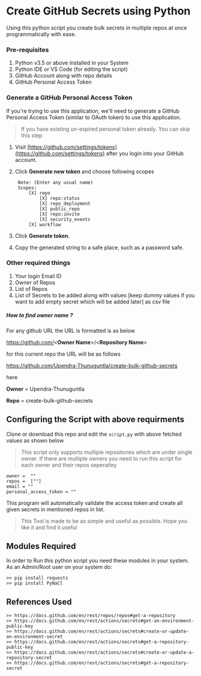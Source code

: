 # Create GitHub Secrets using Python

Using this python script you create bulk secrets in multiple repos at once programmatically with ease.

### Pre-requisites
1. Python v3.5 or above installed in your System
2. Python IDE or VS Code (for editing the script)
3. GitHub Account along with repo details
4. GitHub Personal Access Token

### Generate a GitHub Personal Access Token 

If you're trying to use this application, we'll need to generate a GitHub Personal Access Token (similar to OAuth token) to use this application.

> If you have existing un-expired personal token already. You can skip this step 

1. Visit [https://github.com/settings/tokens](https://github.com/settings/tokens) after you login into your GitHub account.

2. Click **Generate new token** and choose following scopes

        Note: (Enter any usual name)
        Scopes:
            [X] repo
                [X] repo:status
                [X] repo_deployment
                [X] public_repo
                [X] repo:invite
                [X] security_events
            [X] workflow

3. Click **Generate token**.

4. Copy the generated string to a safe place, such as a password safe. 

### Other required things
1. Your login Email ID
2. Owner of Repos
3. List of Repos
4. List of Secrets to be added along with values [keep dummy values if you want to add empty secret which will be added later] as csv file

##### How to find owner name ?

For any github URL the URL is formatted is as below

https://github.com/<**Owner Name**>/<**Repository Name**>

for this current repo the URL will be as follows

https://github.com/Upendra-Thunuguntla/create-bulk-github-secrets

here 

**Owner** = Upendra-Thunuguntla

**Repo** = create-bulk-github-secrets

## Configuring the Script with above requirments

Clone or download this repo and edit the ```script.py``` with above fetched values as shown below

> This script only supports multiple repositories which are under single owner. If there are multiple owners you need to run this script for each owner and their repos seperatley  

    owner =  ""
    repos =  [""]
    email = ""
    personal_access_token = ""
    
This program will automatically validate the access token and create all given secrets in mentioned repos in list.




> This Tool is made to be as simple and useful as possible. Hope you like it and find it useful


##  Modules Required
In order to Run this python script you need these modules in your system.
As an Admin/Root user on your system do:

    >> pip install requests
    >> pip install PyNaCl


## References Used
    >> https://docs.github.com/en/rest/repos/repos#get-a-repository
    >> https://docs.github.com/en/rest/actions/secrets#get-an-environment-public-key
    >> https://docs.github.com/en/rest/actions/secrets#create-or-update-an-environment-secret
    >> https://docs.github.com/en/rest/actions/secrets#get-a-repository-public-key
    >> https://docs.github.com/en/rest/actions/secrets#create-or-update-a-repository-secret
    >> https://docs.github.com/en/rest/actions/secrets#get-a-repository-secret
    